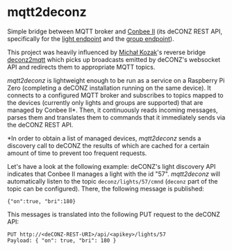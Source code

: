 # mqtt2deconz
Simple bridge between MQTT broker and [Conbee II](https://phoscon.de/en/conbee2) (its deCONZ REST API, specifically for the [light endpoint](https://dresden-elektronik.github.io/deconz-rest-doc/endpoints/lights/) and the [group endpoint](https://dresden-elektronik.github.io/deconz-rest-doc/endpoints/groups/)).

This project was heavily influenced by [Michał Kozak](https://github.com/mikozak)'s reverse bridge [deconz2mqtt](https://github.com/mikozak/deconz2mqtt) which picks up broadcasts emitted by deCONZ's websocket API and redirects them to appropriate MQTT topics. 

*mqtt2deconz* is lightweight enough to be run as a service on a Raspberry Pi Zero (completing a deCONZ installation running on the same device). 
It connects to a configured MQTT broker and subscribes to topics mapped to the devices (currently only lights and groups are supported) that are managed by Conbee II\*. Then, it continuously reads incoming messages, parses them and translates them to commands that it immediately sends via the deCONZ REST API.

\*In order to obtain a list of managed devices, *mqtt2deconz* sends a discovery call to deCONZ the results of which are cached for a certain amount of time to prevent too frequent requests.

Let's have a look at the following example:
deCONZ's light discovery API indicates that Conbee II manages a light with the id "57". *mqtt2deconz* will automatically listen to the topic `deconz/lights/57/cmnd` (`deconz` part of the topic can be configured). There, the following message is published:
```
{"on":true, "bri":180}
```
This messages is translated into the following PUT request to the deCONZ API:
```
PUT http://<deCONZ-REST-URI>/api/<apikey>/lights/57
Payload: { "on": true, "bri": 180 }
```
